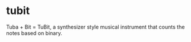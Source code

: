 # tubit
Tuba + Bit = TuBit, a synthesizer style musical instrument that counts the notes based on binary.
